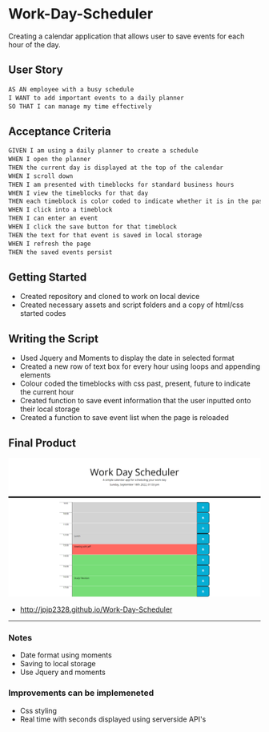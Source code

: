 # Work-Day-Scheduler

Creating a calendar application that allows user to save events for each hour of the day.

## User Story

```md
AS AN employee with a busy schedule
I WANT to add important events to a daily planner
SO THAT I can manage my time effectively
```

## Acceptance Criteria

```md
GIVEN I am using a daily planner to create a schedule
WHEN I open the planner
THEN the current day is displayed at the top of the calendar
WHEN I scroll down
THEN I am presented with timeblocks for standard business hours
WHEN I view the timeblocks for that day
THEN each timeblock is color coded to indicate whether it is in the past, present, or future
WHEN I click into a timeblock
THEN I can enter an event
WHEN I click the save button for that timeblock
THEN the text for that event is saved in local storage
WHEN I refresh the page
THEN the saved events persist
```
## Getting Started
- Created repository and cloned to work on local device
- Created necessary assets and script folders and a copy of html/css started codes

## Writing the Script
- Used Jquery and Moments to display the date in selected format
- Created a new row of text box for every hour using loops and appending elements
- Colour coded the timeblocks with css past, present, future to indicate the current hour
- Created function to save event information that the user inputted onto their local storage
- Created a function to save event list when the page is reloaded

## Final Product

![](Assets/images/screenshot.png)

- http://jpjp2328.github.io/Work-Day-Scheduler

----------------------------------

### Notes
- Date format using moments
- Saving to local storage
- Use Jquery and moments

### Improvements can be implemeneted
- Css styling 
- Real time with seconds displayed using serverside API's
